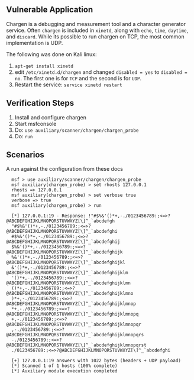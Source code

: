 ## Vulnerable Application

Chargen is a debugging and measurement tool and a character generator service.  Often `chargen` is included in `xinetd`,
along with `echo`, `time`, `daytime`, and `discard`.
While its possible to run chargen on TCP, the most common implementation is UDP.

The following was done on Kali linux:
  
  1. `apt-get install xinetd`
  2. edit `/etc/xinetd.d/chargen` and changed `disabled = yes` to `disabled = no`.  The first one is for `TCP` and the second is for `UDP`.
  3. Restart the service: `service xinetd restart`

## Verification Steps

  1. Install and configure chargen
  2. Start msfconsole
  3. Do: `use auxiliary/scanner/chargen/chargen_probe`
  4. Do: `run`

## Scenarios

  A run against the configuration from these docs

  ```
    msf > use auxiliary/scanner/chargen/chargen_probe
    msf auxiliary(chargen_probe) > set rhosts 127.0.0.1
    rhosts => 127.0.0.1
    msf auxiliary(chargen_probe) > set verbose true
    verbose => true
    msf auxiliary(chargen_probe) > run
    
    [*] 127.0.0.1:19 - Response: !"#$%&'()*+,-./0123456789:;<=>?@ABCDEFGHIJKLMNOPQRSTUVWXYZ[\]^_`abcdefgh
    "#$%&'()*+,-./0123456789:;<=>?@ABCDEFGHIJKLMNOPQRSTUVWXYZ[\]^_`abcdefghi
    #$%&'()*+,-./0123456789:;<=>?@ABCDEFGHIJKLMNOPQRSTUVWXYZ[\]^_`abcdefghij
    $%&'()*+,-./0123456789:;<=>?@ABCDEFGHIJKLMNOPQRSTUVWXYZ[\]^_`abcdefghijk
    %&'()*+,-./0123456789:;<=>?@ABCDEFGHIJKLMNOPQRSTUVWXYZ[\]^_`abcdefghijkl
    &'()*+,-./0123456789:;<=>?@ABCDEFGHIJKLMNOPQRSTUVWXYZ[\]^_`abcdefghijklm
    '()*+,-./0123456789:;<=>?@ABCDEFGHIJKLMNOPQRSTUVWXYZ[\]^_`abcdefghijklmn
    ()*+,-./0123456789:;<=>?@ABCDEFGHIJKLMNOPQRSTUVWXYZ[\]^_`abcdefghijklmno
    )*+,-./0123456789:;<=>?@ABCDEFGHIJKLMNOPQRSTUVWXYZ[\]^_`abcdefghijklmnop
    *+,-./0123456789:;<=>?@ABCDEFGHIJKLMNOPQRSTUVWXYZ[\]^_`abcdefghijklmnopq
    +,-./0123456789:;<=>?@ABCDEFGHIJKLMNOPQRSTUVWXYZ[\]^_`abcdefghijklmnopqr
    ,-./0123456789:;<=>?@ABCDEFGHIJKLMNOPQRSTUVWXYZ[\]^_`abcdefghijklmnopqrs
    -./0123456789:;<=>?@ABCDEFGHIJKLMNOPQRSTUVWXYZ[\]^_`abcdefghijklmnopqrst
    ./0123456789:;<=>?@ABCDEFGHIJKLMNOPQRSTUVWXYZ[\]^_`abcdefghi
    
    [+] 127.0.0.1:19 answers with 1022 bytes (headers + UDP payload)
    [*] Scanned 1 of 1 hosts (100% complete)
    [*] Auxiliary module execution completed
  ```
